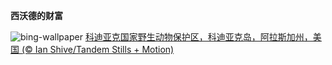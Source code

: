 
**西沃德的财富**

![bing-wallpaper](https://www.bing.com/th?id=OHR.KodiakAlaska_ZH-CN0627619150_1920x1080.jpg)
[科迪亚克国家野生动物保护区，科迪亚克岛，阿拉斯加州，美国 (© Ian Shive/Tandem Stills + Motion)](https://www.bing.com/search?q=%E7%A7%91%E8%BF%AA%E4%BA%9A%E5%85%8B%E5%9B%BD%E5%AE%B6%E9%87%8E%E7%94%9F%E5%8A%A8%E7%89%A9%E4%BF%9D%E6%8A%A4%E5%8C%BA&amp;form=hpcapt&amp;mkt=zh-cn)
  